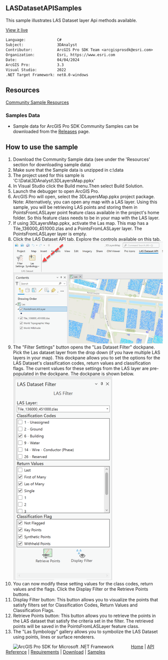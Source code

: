 ## LASDatasetAPISamples

<!-- TODO: Write a brief abstract explaining this sample -->
This sample illustrates LAS Dataset layer Api methods available.  
  


<a href="https://pro.arcgis.com/en/pro-app/sdk/" target="_blank">View it live</a>

<!-- TODO: Fill this section below with metadata about this sample-->
```
Language:              C#
Subject:               3DAnalyst
Contributor:           ArcGIS Pro SDK Team <arcgisprosdk@esri.com>
Organization:          Esri, https://www.esri.com
Date:                  04/04/2024
ArcGIS Pro:            3.3
Visual Studio:         2022
.NET Target Framework: net8.0-windows
```

## Resources

[Community Sample Resources](https://github.com/Esri/arcgis-pro-sdk-community-samples#resources)

### Samples Data

* Sample data for ArcGIS Pro SDK Community Samples can be downloaded from the [Releases](https://github.com/Esri/arcgis-pro-sdk-community-samples/releases) page.  

## How to use the sample
<!-- TODO: Explain how this sample can be used. To use images in this section, create the image file in your sample project's screenshots folder. Use relative url to link to this image using this syntax: ![My sample Image](FacePage/SampleImage.png) -->
1. Download the Community Sample data (see under the 'Resources' section for downloading sample data)
2. Make sure that the Sample data is unzipped in c:\data  
3. The project used for this sample is 'C:\Data\3DAnalyst\3DLayersMap.ppkx'  
4. In Visual Studio click the Build menu.Then select Build Solution.  
5. Launch the debugger to open ArcGIS Pro.  
6. ArcGIS Pro will open, select the 3DLayersMap.ppkx project package. Note: Alternatively, you can open any map with a LAS layer. Using this sample, you will be retrieving LAS points and storing them in PointsFromLASLayer point feature class available in the project's home folder.  So this feature class needs to be in your map with the LAS layer.  
7. If using 3DLayersMap.ppkx, activate the Las map. This map has a Tile_136000_451000.zlas and a PointsFromLASLayer layer. The PointsFromLASLayer layer is empty.  
8. Click the LAS Dataset API tab. Explore the controls available on this tab.  
![UI](Screenshots/LasApiTab.png)  
9. The "Filter Settings" button opens the "Las Dataset Filter" dockpane. Pick the Las dataset layer from the drop down (if you have multiple LAS layers in your map). This dockpane allows you to set the options for the LAS Dataset's classification codes, return values and classification flags. The current values for these settings from the LAS layer are pre-populated in the dockpane. The dockpane is shown below.   
![UI](Screenshots/FilterSettingsDockpane.png)  
10. You can now modify these setting values for the class codes, return values and the flags. Click the Display Filter or the Retrieve Points buttons.  
11. Display Filter button: This button allows you to visualize the points that satisfy filters set for Classification Codes, Return Values and Classification Flags.  
12. Retrieve Points button: This button allows you to retrieve the points in the LAS dataset that satisfy the criteria set in the filter. The retrieved points will be saved in the PointsFromLASLayer feature class.  
13. The "Las Symbology" gallery allows you to symbolize the LAS Dataset using points, lines or surface renderers.  
  

<!-- End -->

&nbsp;&nbsp;&nbsp;&nbsp;&nbsp;&nbsp;<img src="https://esri.github.io/arcgis-pro-sdk/images/ArcGISPro.png"  alt="ArcGIS Pro SDK for Microsoft .NET Framework" height = "20" width = "20" align="top"  >
&nbsp;&nbsp;&nbsp;&nbsp;&nbsp;&nbsp;&nbsp;&nbsp;&nbsp;&nbsp;&nbsp;&nbsp;
[Home](https://github.com/Esri/arcgis-pro-sdk/wiki) | <a href="https://pro.arcgis.com/en/pro-app/latest/sdk/api-reference" target="_blank">API Reference</a> | [Requirements](https://github.com/Esri/arcgis-pro-sdk/wiki#requirements) | [Download](https://github.com/Esri/arcgis-pro-sdk/wiki#installing-arcgis-pro-sdk-for-net) | <a href="https://github.com/esri/arcgis-pro-sdk-community-samples" target="_blank">Samples</a>
